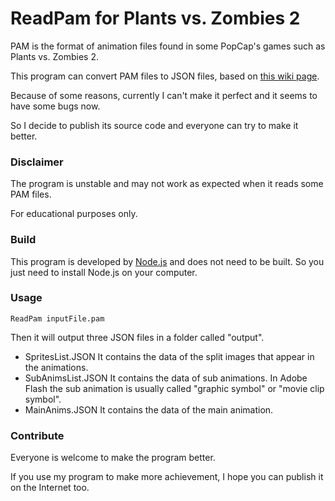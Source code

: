 # ReadPam for Plants vs. Zombies 2
PAM is the format of animation files found in some PopCap's games such as Plants vs. Zombies 2.

This program can convert PAM files to JSON files, based on [this wiki page](https://plantsvszombies.fandom.com/wiki/User_blog:TimespaceLY/PAM_Format_Decryption).

Because of some reasons, currently I can't make it perfect and it seems to have some bugs now.

So I decide to publish its source code and everyone can try to make it better.

### Disclaimer
The program is unstable and may not work as expected when it reads some PAM files.

For educational purposes only.

### Build

This program is developed by [Node.js](https://nodejs.org/) and does not need to be built. So you just need to install Node.js on your computer.

### Usage

`ReadPam inputFile.pam`

Then it will output three JSON files in a folder called "output".
* SpritesList.JSON   It contains the data of the split images that appear in the animations.
* SubAnimsList.JSON   It contains the data of sub animations. In Adobe Flash the sub animation is usually called "graphic symbol" or "movie clip symbol".
* MainAnims.JSON   It contains the data of the main animation.

### Contribute

Everyone is welcome to make the program better.

If you use my program to make more achievement, I hope you can publish it on the Internet too.

